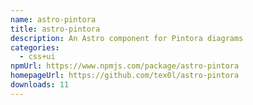 ```yaml
---
name: astro-pintora
title: astro-pintora
description: An Astro component for Pintora diagrams
categories:
  - css+ui
npmUrl: https://www.npmjs.com/package/astro-pintora
homepageUrl: https://github.com/tex0l/astro-pintora
downloads: 11
---
```

